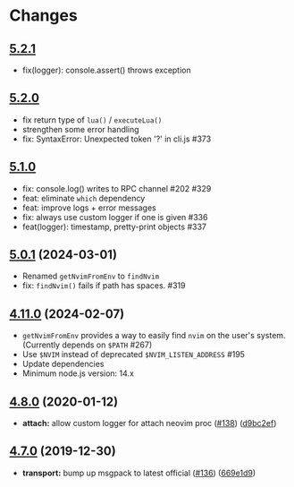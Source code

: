 # Changes

## [5.2.1](https://github.com/neovim/node-client/compare/v5.2.0...v5.2.1)

- fix(logger): console.assert() throws exception

## [5.2.0](https://github.com/neovim/node-client/compare/v5.1.0...v5.2.0)

- fix return type of `lua()` / `executeLua()`
- strengthen some error handling
- fix: SyntaxError: Unexpected token '?' in cli.js #373

## [5.1.0](https://github.com/neovim/node-client/compare/v4.11.0...v5.1.0)

- fix: console.log() writes to RPC channel #202 #329
- feat: eliminate `which` dependency
- feat: improve logs + error messages
- fix: always use custom logger if one is given #336
- feat(logger): timestamp, pretty-print objects #337

## [5.0.1](https://github.com/neovim/node-client/compare/v4.11.0...v5.0.1) (2024-03-01)

- Renamed `getNvimFromEnv` to `findNvim`
- fix: `findNvim()` fails if path has spaces. #319

## [4.11.0](https://github.com/neovim/node-client/compare/v4.10.0...v4.11.0) (2024-02-07)

- `getNvimFromEnv` provides a way to easily find `nvim` on the user's system. (Currently depends on `$PATH` #267)
- Use `$NVIM` instead of deprecated `$NVIM_LISTEN_ADDRESS` #195
- Update dependencies
- Minimum node.js version: 14.x

## [4.8.0](https://github.com/neovim/node-client/compare/v4.7.0...v4.8.0) (2020-01-12)

- **attach:** allow custom logger for attach neovim proc ([#138](https://github.com/neovim/node-client/issues/138)) ([d9bc2ef](https://github.com/neovim/node-client/commit/d9bc2efe30cd4c0de3691e953cace04d02e7855f))

## [4.7.0](https://github.com/neovim/node-client/compare/v4.6.0...v4.7.0) (2019-12-30)

- **transport:** bump up msgpack to latest official ([#136](https://github.com/neovim/node-client/issues/136)) ([669e1d9](https://github.com/neovim/node-client/commit/669e1d9591138dc315092c52b819f118ece66749))
